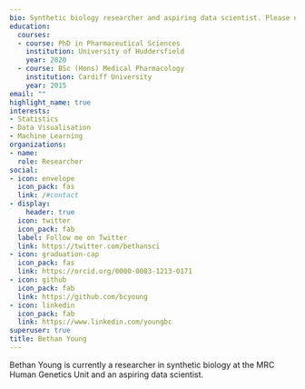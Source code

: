 ```yaml
---
bio: Synthetic biology researcher and aspiring data scientist. Please note this site is a work-in-progress.
education:
  courses:
  - course: PhD in Pharmaceutical Sciences
    institution: University of Huddersfield
    year: 2020
  - course: BSc (Hons) Medical Pharmacology
    institution: Cardiff University
    year: 2015
email: ""
highlight_name: true
interests:
- Statistics
- Data Visualisation
- Machine Learning
organizations:
- name: 
  role: Researcher
social:
- icon: envelope
  icon_pack: fas
  link: /#contact
- display:
    header: true
  icon: twitter
  icon_pack: fab
  label: Follow me on Twitter
  link: https://twitter.com/bethansci
- icon: graduation-cap
  icon_pack: fas
  link: https://orcid.org/0000-0003-1213-0171
- icon: github
  icon_pack: fab
  link: https://github.com/bcyoung
- icon: linkedin
  icon_pack: fab
  link: https://www.linkedin.com/youngbc
superuser: true
title: Bethan Young
---
```

Bethan Young is currently a researcher in synthetic biology at the MRC Human Genetics Unit and an aspiring data scientist. 